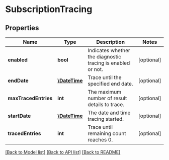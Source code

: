 # SubscriptionTracing

## Properties
Name | Type | Description | Notes
------------ | ------------- | ------------- | -------------
**enabled** | **bool** | Indicates whether the diagnostic tracing is enabled or not. | [optional] 
**endDate** | [**\DateTime**](\DateTime.md) | Trace until the specified end date. | [optional] 
**maxTracedEntries** | **int** | The maximum number of result details to trace. | [optional] 
**startDate** | [**\DateTime**](\DateTime.md) | The date and time tracing started. | [optional] 
**tracedEntries** | **int** | Trace until remaining count reaches 0. | [optional] 

[[Back to Model list]](../README.md#documentation-for-models) [[Back to API list]](../README.md#documentation-for-api-endpoints) [[Back to README]](../README.md)


